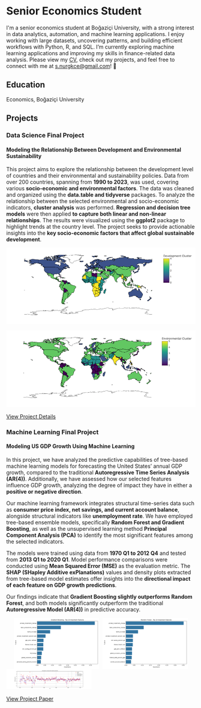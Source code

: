 # Senior Economics Student 
I'm a senior economics student at Boğaziçi University, with a strong interest in data analytics, automation, and machine learning applications. I enjoy working with large datasets, uncovering patterns, and building efficient workflows with Python, R, and SQL. I’m currently exploring machine learning applications and improving my skills in finance-related data analysis. Please view my [CV](https://drive.google.com/file/d/1JUE2VNnbzI-5QYHhC7LATKQP0N-28b1q/view?usp=sharing), check out my projects, and feel free to connect with me at [s.nurgkce@gmail.com](mailto:s.nurgkce@gmail.com)! 🚀

## Education
Economics, Boğaziçi University

## Projects

### Data Science Final Project
#### Modeling the Relationship Between Development and Environmental Sustainability
This project aims to explore the relationship between the development level of countries and their environmental and sustainability policies. Data from over 200 countries, spanning from **1990 to 2023**, was used, covering various **socio-economic and environmental factors**. The data was cleaned and organized using the **data.table and tidyverse** packages. To analyze the relationship between the selected environmental and socio-economic indicators, **cluster analysis** was performed. **Regression and decision tree models** were then applied **to capture both linear and non-linear relationships**. The results were visualized using the **ggplot2** package to highlight trends at the country level. The project seeks to provide actionable insights into the **key socio-economic factors that affect global sustainable development**.

![Project Diagram 1](images/DS/secondCluster.png)

![Project Diagram 2](images/DS/thirdCluster.png)

[View Project Details](project-details.md)

### Machine Learning Final Project
#### Modeling US GDP Growth Using Machine Learning  

In this project, we have analyzed the predictive capabilities of tree-based machine learning models for forecasting the United States’ annual GDP growth, compared to the traditional **Autoregressive Time Series Analysis (AR(4))**. Additionally, we have assessed how our selected features influence GDP growth, analyzing the degree of impact they have in either a **positive or negative direction**.  

Our machine learning framework integrates structural time-series data such as **consumer price index, net savings, and current account balance**, alongside structural indicators like **unemployment rate**. We have employed tree-based ensemble models, specifically **Random Forest and Gradient Boosting**, as well as the unsupervised learning method **Principal Component Analysis (PCA)** to identify the most significant features among the selected indicators.  

The models were trained using data from **1970 Q1 to 2012 Q4** and tested from **2013 Q1 to 2020 Q1**. Model performance comparisons were conducted using **Mean Squared Error (MSE)** as the evaluation metric. The **SHAP (SHapley Additive exPlanations)** values and density plots extracted from tree-based model estimates offer insights into the **directional impact of each feature on GDP growth predictions**.  

Our findings indicate that **Gradient Boosting slightly outperforms Random Forest**, and both models significantly outperform the traditional **Autoregressive Model (AR(4))** in predictive accuracy.  

<div class="img-container">
  <img src="images/ML/Gradient Boosting_feature_importance.png" class="img-popup" onclick="showPopup(this.src)">
  <img src="images/ML/Random Forest_feature_importance.png" class="img-popup" onclick="showPopup(this.src)">
</div>

<div id="popup" class="popup-container" onclick="hidePopup()">
  <img id="popup-img" class="popup-content">
</div>

<script>
  function showPopup(src) {
    document.getElementById("popup").style.display = "block";
    document.getElementById("popup-img").src = src;
  }
  function hidePopup() {
    document.getElementById("popup").style.display = "none";
  }
</script>

<style>
  .img-popup {
    cursor: pointer;
    transition: 0.3s;
    width: 800px;
  }
  .img-popup:hover {
    opacity: 0.7;
  }
  .popup-container {
    display: none;
    position: fixed;
    z-index: 999;
    padding-top: 50px;
    left: 0;
    top: 0;
    width: 100%;
    height: 100%;
    background-color: rgba(0,0,0,0.8);
  }
  .popup-content {
    margin: auto;
    display: block;
    max-width: 90%;
    max-height: 90%;
  }
</style>

<img src="images/ML/forecasted_vs_actual_multiple.png" class="img-popup" width="300" onclick="showPopup(this.src)">
<div id="popup" class="popup-container" onclick="hidePopup()">
  <img id="popup-img" class="popup-content">
</div>

<script>
  function showPopup(src) {
    document.getElementById("popup").style.display = "block";
    document.getElementById("popup-img").src = src;
  }
  function hidePopup() {
    document.getElementById("popup").style.display = "none";
  }
</script>

<style>
  .img-container {
    display: flex; /* Yan yana hizalama */
    justify-content: center;
    gap: 10px; /* İki resim arasındaki boşluk */
    flex-wrap: wrap; /* Küçük ekranlarda resimlerin taşmasını önler */
  }
  .img-popup {
    cursor: pointer;
    transition: 0.3s;
    width: 45%; /* Geniş ekranlarda %45 genişlik */
    max-width: 300px; /* Çok büyük ekranlarda bile en fazla 400px olacak */
    height: auto;
  }
  .img-popup:hover {
    opacity: 0.7;
  }
  .popup-container {
    display: none;
    position: fixed;
    z-index: 999;
    padding-top: 50px;
    left: 0;
    top: 0;
    width: 100%;
    height: 100%;
    background-color: rgba(0,0,0,0.8);
  }
  .popup-content {
    margin: auto;
    display: block;
    max-width: 90%;
    max-height: 90%;
  }

  /* Küçük ekranlar için */
  @media (max-width: 768px) {
    .img-container {
      flex-direction: column; /* Küçük ekranlarda resimleri alt alta koy */
      align-items: center;
    }
    .img-popup {
      width: 80%; /* Küçük ekranlarda genişliği artır */
    }
  }
</style>


[View Project Paper](https://drive.google.com/file/d/1decAKDOtMaB4cRprLFqndsPNoqnHslRR/view?usp=sharing)
